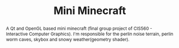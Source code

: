 ---
layout: post
comments: true
categories: Computer-Graphics
title: "Mini Minecraft"
img: /images/minecraft.jpg
abstract: "A Qt and OpenGL based mini minecraft (final group project of CIS560 - Interactive Computer Graphics). I'm responsible for the perlin noise terrain, perlin worm caves, skybox and snowy weather(geometry shader)."
tags: Qt OpenGL
link: "https://github.com/immiao/mini-minecraft"
---